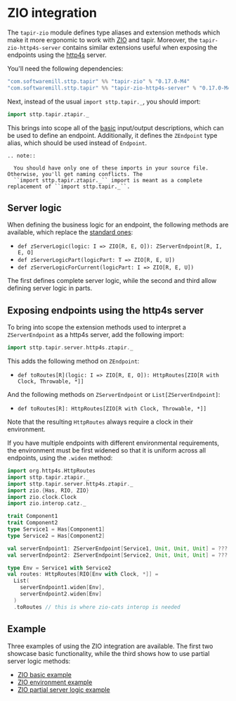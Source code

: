 # ZIO integration

The `tapir-zio` module defines type aliases and extension methods which make it more ergonomic to work with 
[ZIO](https://zio.dev) and tapir. Moreover, the `tapir-zio-http4s-server` contains similar extensions useful when
exposing the endpoints using the [http4s](https://http4s.org) server.

You'll need the following dependencies:

```scala
"com.softwaremill.sttp.tapir" %% "tapir-zio" % "0.17.0-M4"
"com.softwaremill.sttp.tapir" %% "tapir-zio-http4s-server" % "0.17.0-M4"
```

Next, instead of the usual `import sttp.tapir._`, you should import:

```scala
import sttp.tapir.ztapir._
```

This brings into scope all of the [basic](basics.md) input/output descriptions, which can be used to define an endpoint. 
Additionally, it defines the `ZEndpoint` type alias, which should be used instead of `Endpoint`.

```eval_rst
.. note::

  You should have only one of these imports in your source file. Otherwise, you'll get naming conflicts. The
  ``import sttp.tapir.ztapir._`` import is meant as a complete replacement of ``import sttp.tapir._``.
```

## Server logic

When defining the business logic for an endpoint, the following methods are available, which replace the 
[standard ones](../server/logic.md):

* `def zServerLogic(logic: I => ZIO[R, E, O]): ZServerEndpoint[R, I, E, O]`
* `def zServerLogicPart(logicPart: T => ZIO[R, E, U])`
* `def zServerLogicForCurrent(logicPart: I => ZIO[R, E, U])`

The first defines complete server logic, while the second and third allow defining server logic in parts.

## Exposing endpoints using the http4s server

To bring into scope the extension methods used to interpret a `ZServerEndpoint` as a http4s server, add the following
import:

```scala
import sttp.tapir.server.http4s.ztapir._
```

This adds the following method on `ZEndpoint`:

* `def toRoutes[R](logic: I => ZIO[R, E, O]): HttpRoutes[ZIO[R with Clock, Throwable, *]]`

And the following methods on `ZServerEndpoint` or `List[ZServerEndpoint]`: 

* `def toRoutes[R]: HttpRoutes[ZIO[R with Clock, Throwable, *]]`

Note that the resulting `HttpRoutes` always require a clock in their environment.

If you have multiple endpoints with different environmental requirements, the environment must be first widened
so that it is uniform across all endpoints, using the `.widen` method:

```scala
import org.http4s.HttpRoutes
import sttp.tapir.ztapir._
import sttp.tapir.server.http4s.ztapir._
import zio.{Has, RIO, ZIO}
import zio.clock.Clock
import zio.interop.catz._

trait Component1
trait Component2
type Service1 = Has[Component1]
type Service2 = Has[Component2]

val serverEndpoint1: ZServerEndpoint[Service1, Unit, Unit, Unit] = ???                                                            
val serverEndpoint2: ZServerEndpoint[Service2, Unit, Unit, Unit] = ???

type Env = Service1 with Service2
val routes: HttpRoutes[RIO[Env with Clock, *]] = 
  List(
    serverEndpoint1.widen[Env], 
    serverEndpoint2.widen[Env]
  )
  .toRoutes // this is where zio-cats interop is needed
```

## Example

Three examples of using the ZIO integration are available. The first two showcase basic functionality, while the third shows how to use partial server logic methods:

* [ZIO basic example](https://github.com/softwaremill/tapir/blob/master/examples/src/main/scala/sttp/tapir/examples/ZioExampleHttp4sServer.scala)
* [ZIO environment example](https://github.com/softwaremill/tapir/blob/master/examples/src/main/scala/sttp/tapir/examples/ZioEnvExampleHttp4sServer.scala)
* [ZIO partial server logic example](https://github.com/softwaremill/tapir/blob/master/examples/src/main/scala/sttp/tapir/examples/ZioPartialServerLogicHttp4s.scala)